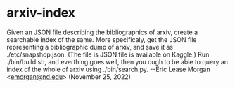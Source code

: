# arxiv-index
Given an JSON file describing the bibliographics of arxiv, create a searchable index of the same. More specificaly, get the JSON file representing a bibliographic dump of arxiv, and save it as ./etc/snapshop.json. (The file is JSON file is available on Kaggle.) Run ./bin/build.sh, and everthing goes well, then you ough to be able to query an index of the whole of arxiv using ./bin/search.py. --Eric Lease Morgan &lt;emorgan@nd.edu&gt; (November 25, 2022)
